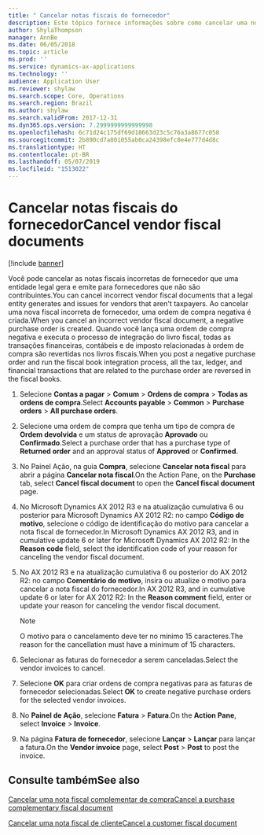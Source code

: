 ```yaml
---
title: " Cancelar notas fiscais do fornecedor"
description: Este tópico fornece informações sobre como cancelar uma nota fiscal do fornecedor para o Brasil.
author: ShylaThompson
manager: AnnBe
ms.date: 06/05/2018
ms.topic: article
ms.prod: ''
ms.service: dynamics-ax-applications
ms.technology: ''
audience: Application User
ms.reviewer: shylaw
ms.search.scope: Core, Operations
ms.search.region: Brazil
ms.author: shylaw
ms.search.validFrom: 2017-12-31
ms.dyn365.ops.version: 7.2999999999999998
ms.openlocfilehash: 6c71d24c175df69d18663d23c5c76a3a8677c058
ms.sourcegitcommit: 2b890cd7a801055ab0ca24398efc8e4e777d4d8c
ms.translationtype: HT
ms.contentlocale: pt-BR
ms.lasthandoff: 05/07/2019
ms.locfileid: "1513022"
---
```

# <a name="cancel-vendor-fiscal-documents"></a><span data-ttu-id="f33ae-103"> Cancelar notas fiscais do fornecedor</span><span class="sxs-lookup"><span data-stu-id="f33ae-103">Cancel vendor fiscal documents</span></span>
[!include [banner](../includes/banner.md)]

<span data-ttu-id="f33ae-104">Você pode cancelar as notas fiscais incorretas de fornecedor que uma entidade legal gera e emite para fornecedores que não são contribuintes.</span><span class="sxs-lookup"><span data-stu-id="f33ae-104">You can cancel incorrect vendor fiscal documents that a legal entity generates and issues for vendors that aren't taxpayers.</span></span> <span data-ttu-id="f33ae-105">Ao cancelar uma nova fiscal incorreta de fornecedor, uma ordem de compra negativa é criada.</span><span class="sxs-lookup"><span data-stu-id="f33ae-105">When you cancel an incorrect vendor fiscal document, a negative purchase order is created.</span></span> <span data-ttu-id="f33ae-106">Quando você lança uma ordem de compra negativa e executa o processo de integração do livro fiscal, todas as transações financeiras, contábeis e de imposto relacionadas à ordem de compra são revertidas nos livros fiscais.</span><span class="sxs-lookup"><span data-stu-id="f33ae-106">When you post a negative purchase order and run the fiscal book integration process, all the tax, ledger, and financial transactions that are related to the purchase order are reversed in the fiscal books.</span></span>

1. <span data-ttu-id="f33ae-107">Selecione **Contas a pagar** \> **Comum** \> **Ordens de compra** \> **Todas as ordens de compra**.</span><span class="sxs-lookup"><span data-stu-id="f33ae-107">Select **Accounts payable** \> **Common** \> **Purchase orders** \> **All purchase orders**.</span></span>
2. <span data-ttu-id="f33ae-108">Selecione uma ordem de compra que tenha um tipo de compra de **Ordem devolvida** e um status de aprovação **Aprovado** ou **Confirmado**.</span><span class="sxs-lookup"><span data-stu-id="f33ae-108">Select a purchase order that has a purchase type of **Returned order** and an approval status of **Approved** or **Confirmed**.</span></span>
3. <span data-ttu-id="f33ae-109">No Painel Ação, na guia **Compra**, selecione **Cancelar nota fiscal** para abrir a página **Cancelar nota fiscal**.</span><span class="sxs-lookup"><span data-stu-id="f33ae-109">On the Action Pane, on the **Purchase** tab, select **Cancel fiscal document** to open the **Cancel fiscal document** page.</span></span>
4. <span data-ttu-id="f33ae-110">No Microsoft Dynamics AX 2012 R3 e na atualização cumulativa 6 ou posterior para Microsoft Dynamics AX 2012 R2: no campo **Código de motivo**, selecione o código de identificação do motivo para cancelar a nota fiscal de fornecedor.</span><span class="sxs-lookup"><span data-stu-id="f33ae-110">In Microsoft Dynamics AX 2012 R3, and in cumulative update 6 or later for Microsoft Dynamics AX 2012 R2: In the **Reason code** field, select the identification code of your reason for canceling the vendor fiscal document.</span></span>
5. <span data-ttu-id="f33ae-111">No AX 2012 R3 e na atualização cumulativa 6 ou posterior do AX 2012 R2: no campo **Comentário do motivo**, insira ou atualize o motivo para cancelar a nota fiscal do fornecedor.</span><span class="sxs-lookup"><span data-stu-id="f33ae-111">In AX 2012 R3, and in cumulative update 6 or later for AX 2012 R2: In the **Reason comment** field, enter or update your reason for canceling the vendor fiscal document.</span></span>

    > [!NOTE]
    > <span data-ttu-id="f33ae-112">O motivo para o cancelamento deve ter no mínimo 15 caracteres.</span><span class="sxs-lookup"><span data-stu-id="f33ae-112">The reason for the cancellation must have a minimum of 15 characters.</span></span>

6. <span data-ttu-id="f33ae-113">Selecionar as faturas do fornecedor a serem canceladas.</span><span class="sxs-lookup"><span data-stu-id="f33ae-113">Select the vendor invoices to cancel.</span></span>
7. <span data-ttu-id="f33ae-114">Selecione **OK** para criar ordens de compra negativas para as faturas de fornecedor selecionadas.</span><span class="sxs-lookup"><span data-stu-id="f33ae-114">Select **OK** to create negative purchase orders for the selected vendor invoices.</span></span>
8. <span data-ttu-id="f33ae-115">No **Painel de Ação**, selecione **Fatura** \> **Fatura**.</span><span class="sxs-lookup"><span data-stu-id="f33ae-115">On the **Action Pane**, select **Invoice** \> **Invoice**.</span></span>
9. <span data-ttu-id="f33ae-116">Na página **Fatura de fornecedor**, selecione **Lançar** \> **Lançar** para lançar a fatura.</span><span class="sxs-lookup"><span data-stu-id="f33ae-116">On the **Vendor invoice** page, select **Post** \> **Post** to post the invoice.</span></span>

## <a name="see-also"></a><span data-ttu-id="f33ae-117">Consulte também</span><span class="sxs-lookup"><span data-stu-id="f33ae-117">See also</span></span>

[<span data-ttu-id="f33ae-118">Cancelar uma nota fiscal complementar de compra</span><span class="sxs-lookup"><span data-stu-id="f33ae-118">Cancel a purchase complementary fiscal document</span></span>](https://github.com/MicrosoftDocs/DynamicsAX2012-technet/blob/master/dynamicsax2012-technet/bra-cancel-a-purchase-complementary-fiscal-document.md)

[<span data-ttu-id="f33ae-119">Cancelar uma nota fiscal de cliente</span><span class="sxs-lookup"><span data-stu-id="f33ae-119">Cancel a customer fiscal document</span></span>](https://github.com/MicrosoftDocs/Dynamics-365-Operations/blob/bra-cancel-cus-fis-doc/articles/financials/localizations/latam-bra-cancel-customer-fiscal-documents.md)
